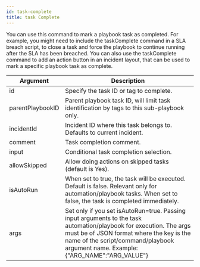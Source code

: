 ```yaml
---
id: task-complete 
title: task Complete 
---
```

You can use this command to mark a playbook task as completed. For example, you might need to include the taskComplete command in a SLA breach script, to close a task and force the playbook to continue running after the SLA has been breached. You can also use the taskComplete command to add an action button in an incident layout, that can be used to mark a specific playbook task as complete. 

| Argument         | Description           | 
| ------------- |-------------|   
| id     | Specify the task ID or tag to complete.      |   
| parentPlaybookID     | Parent playbook task ID, will limit task identification by tags to this sub-playbook only.      |   
| incidentId     | Incident ID where this task belongs to. Defaults to current incident.      |   
| comment     | Task completion comment.      |   
| input     | Conditional task completion selection.      |   
| allowSkipped     | Allow doing actions on skipped tasks (default is Yes).  |   
| isAutoRun     | When set to true, the task will be executed. Default is false. Relevant only for automation/playbook tasks. When set to false, the task is completed immediately.  |   
| args     | Set only if you set isAutoRun=true. Passing input arguments to the task automation/playbook for execution. The args must be of JSON format where the key is the name of the script/command/playbook argument name. Example: \{"ARG_NAME":"ARG_VALUE"\}      |   

   
